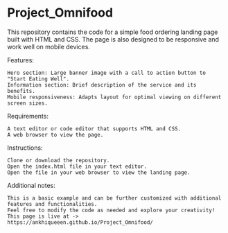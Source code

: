 # Project_Omnifood
This repository contains the code for a simple food ordering landing page built with HTML and CSS. The page is also designed to be responsive and work well on mobile devices.

Features:

    Hero section: Large banner image with a call to action button to "Start Eating Well".
    Information section: Brief description of the service and its benefits.
    Mobile responsiveness: Adapts layout for optimal viewing on different screen sizes.

Requirements:

    A text editor or code editor that supports HTML and CSS.
    A web browser to view the page.

Instructions:

    Clone or download the repository.
    Open the index.html file in your text editor.
    Open the file in your web browser to view the landing page.

Additional notes:

    This is a basic example and can be further customized with additional features and functionalities.
    Feel free to modify the code as needed and explore your creativity!
    This page is live at ->
    https://ankhiqueeen.github.io/Project_Omnifood/

